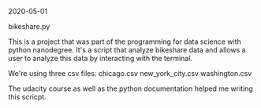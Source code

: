 2020-05-01

bikeshare.py

This is a project that was part of the programming for data science with python nanodegree. It's a script that analyze bikeshare data and allows a user to analyze this data by interacting with the terminal.

We're using three csv files:
chicago.csv
new_york_city.csv
washington.csv

The udacity course as well as the python documentation helped me writing this scricpt. 
